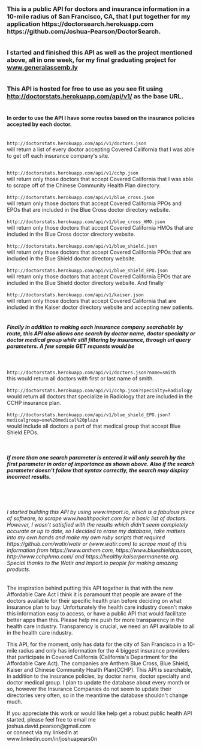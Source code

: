 <h3>This is a public API for doctors and insurance information in a 10-mile radius of San Francisco, CA,
that I put together for my application <a>https://doctorsearch.herokuapp.com</a><br><a>https://github.com/Joshua-Pearson/DoctorSearch</a>.<br><br>

I started and finished this API as well as the project mentioned above, all in one week, for my final graduating project for www.generalassemb.ly<br><br>

This API is hosted for free to use as you see fit using <a>http://doctorstats.herokuapp.com/api/v1/</a> as the base URL.<br><br></h3>
<h4> In order to use the API I have some routes based on the insurance policies accepted by each doctor.<br><br></h4>

``
http://doctorstats.herokuapp.com/api/v1/doctors.json
``
<br>
will return a list of every doctor accepting Covered California that I was able to get off each insurance company's site.
<br><br>

``
http://doctorstats.herokuapp.com/api/v1/cchp.json
``
<br>
will return only those doctors that accept Covered California that I was able to scrape off of the Chinese Community Health Plan directory.
<br><br>
``
http://doctorstats.herokuapp.com/api/v1/blue_cross.json
``
<br>
will return only those doctors that accept Covered California PPOs and EPOs that are included in the Blue Cross doctor directory website.
<br><br>
``
http://doctorstats.herokuapp.com/api/v1/blue_cross_HMO.json
``
<br>
will return only those doctors that accept Covered California HMOs that are included in the Blue Cross doctor directory website.
<br><br>
``
http://doctorstats.herokuapp.com/api/v1/blue_shield.json
``
<br>
will return only those doctors that accept Covered California PPOs that are included in the Blue Shield doctor directory website.
<br><br>
``
http://doctorstats.herokuapp.com/api/v1/blue_shield_EPO.json
``
<br>
will return only those doctors that accept Covered California EPOs that are included in the Blue Shield doctor directory website. And finally
<br><br>
``
http://doctorstats.herokuapp.com/api/v1/kaiser.json
``
<br>
will return only those doctors that accept Covered California that are included in the Kaiser doctor directory website and accepting new patients.<br><br>

<h5> Finally in addition to making each insurance company searchable by route, this API also allows one search by doctor name, doctor specialty or doctor medical group while still filtering by insurance, through url query parameters. A few sample GET requests would be</h5><br>

``
http://doctorstats.herokuapp.com/api/v1/doctors.json?name=smith 
``
<br>
this would return all doctors with first or last name of smith.
<br><br>
``
http://doctorstats.herokuapp.com/api/v1/cchp.json?specialty=Radiology
``
<br>
would return all doctors that specialize in Radiology that are included in the CCHP insurance plan.
<br><br>
``
http://doctorstats.herokuapp.com/api/v1/blue_shield_EPO.json?medicalgroup=one%20medical%20plaza 
``
<br>
would include all doctors a part of that medical group that accept Blue Shield EPOs.</p><br>

<h5> If more than one search parameter is entered it will only search by the first parameter in order of importance as shown above. Also if the search parameter doesn't follow that syntax correctly, the search may display incorrect results.</h5><br><br>


<h6>I started building this API by using <a>www.import.io</a>, which is a fabulous piece of software, to scrape <a>www.healthpocket.com</a> for a basic list of doctors. However, I wasn't satisfied with the results which didn't seem completely accurate or up to date, 
so I decided to erase my database, take matters into my own hands and make my own ruby scripts that required <a>https://github.com/watir/watir</a> or (<a>www.watir.com</a>) to scrape most of this information from <a>https://www.anthem.com</a>, <a>https://www.blueshieldca.com</a>, <a>http://www.cchphmo.com/</a> and <a>https://healthy.kaiserpermanente.org</a>. Special thanks to the Watir and Import.io people for making amazing products.</h6> 

<p>The inspiration behind putting this API together is that with the new Affordable Care Act I think it is paramount that people are aware of the doctors available for their specific health plan before deciding on what insurance plan to buy. Unfortunately the health care industry doesn't make this information easy to access, or have a public
API that would facilitate better apps than this. Please help me push for more transparency in 
the health care industry. Transparency is crucial, we need an API available to all in the health care industry.</p>

<p> This API, for the moment, only has data for the city of San Francisco in a 10-mile radius and only has information for the 4 biggest insurance providers that participate in Covered California (California's Department for the Affordable Care Act). The companies are Anthem Blue Cross, Blue Shield, Kaiser and Chinese Community Health Plan(CCHP). This API is searchable, in addition to the insurance policies, by doctor name, doctor specialty and doctor medical group. I plan to update the database about every month or so, however the Insurance Companies do not seem to update their directories very often, so in the meantime the database shouldn't change much.</p>

<p>If you appreciate this work or would like help get a robust public health API started, please feel free to email me <br><a>joshua.david.pearson@gmail.com</a><br> or connect via my linkedIn at<br><a>www.linkedin.com/in/joshuapears0n</a></p>
